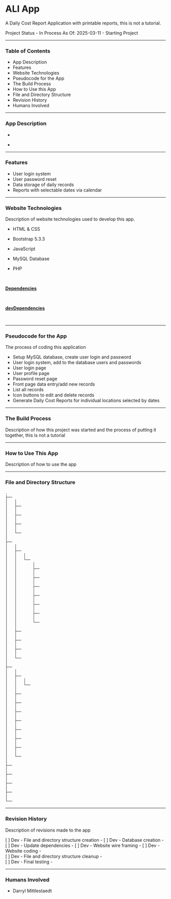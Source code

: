 # ALI App

A Daily Cost Report Application with printable reports, this is not a tutorial.




Project Status -  In Process As Of:  2025-03-11 - Starting Project

----

### Table of Contents

  -  App Description
  -  Features 
  -  Website Technologies 
  -  Pseudocode for the App
  -  The Build Process
  -  How to Use this App
  -  File and Directory Structure
  -  Revision History
  -  Humans Involved


----

### App Description

-  

- ​


----

### Features

- User login system
- User password reset
- Data storage of daily records
- Reports with selectable dates via calendar


----

### Website Technologies

Description of website technologies used to develop this app.

- HTML & CSS 

- Bootstrap 5.3.3

- JavaScript

- MySQL Database

- PHP

  ​


__<u>Dependencies</u>__

​     


__<u>devDependencies</u>__

​      

----

### Pseudocode for the App

The process of coding this application

 -  Setup MySQL database, create user login and password
 -  User login system, add to the database users and passwords
 -  User login page
 -  User profile page
 -  Password reset page
 -  Front page data entry/add new records
 -  List all records
 -  Icon buttons to edit and delete records
 -  Generate Daily Cost Reports for individual locations selected by dates


------

### The Build Process

Description of how this project was started and the process of putting it together, this is not a tutorial



------

### How to Use This App

Description of how to use the app



----

### File and Directory Structure

```
.
├── 
│   │
│   ├── 
│   │
│   ├── 
│   │
│   ├── 
│   │
│   └── 
│ 
├── 
│   │
│   ├── 
│   │   │
│   │   └── 
│   │       │
│   │       ├── 
│   │       │
│   │       ├── 
│   │       │
│   │       ├── 
│   │       │
│   │       ├── 
│   │       │
│   │       ├── 
│   │       │
│   │       ├── 
│   │       │
│   │       └── 
│   │
│   ├── 
│   │
│   ├── 
│   │
│   ├── 
│   │
│   └── 
│
├── 
│   │
│   ├── 
│   │   │
│   │   └── 
│   │
│   ├── 
│   │
│   ├── 
│   │
│   ├── 
│   │
│   ├── 
│   │
│   ├── 
│   │
│   ├── 
│   │
│   ├── 
│   │
│   └── 
│ 
├── 
│
├── 
│
├── 
│
├── 
│
└── 

```

------

### Revision History 

Description of revisions made to the app 

[ ] Dev - File and directory structure creation  - 
[ ] Dev - Database creation -  
[ ] Dev - Update dependencies - 
[ ] Dev - Website wire framing - 
[ ] Dev - Website coding -  
[ ] Dev - File and directory structure cleanup -  
[ ] Dev - Final testing -  



---

### **Humans Involved**

- Darryl Mittlestaedt
